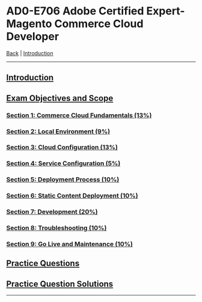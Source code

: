 # AD0-E706 Adobe Certified Expert-Magento Commerce Cloud Developer

[Back](../) | [Introduction](./introduction.md)

-----


## [Introduction](./introduction.md)

## [Exam Objectives and Scope](./content.md)

### [Section 1: Commerce Cloud Fundamentals (13%)](./1.md)
### [Section 2: Local Environment (9%)](./2.md)
### [Section 3: Cloud Configuration (13%)](./3.md)
### [Section 4: Service Configuration (5%)](./4.md)
### [Section 5: Deployment Process (10%)](./5.md)
### [Section 6: Static Content Deployment (10%)](./6.md)
### [Section 7: Development (20%)](./7.md)
### [Section 8: Troubleshooting (10%)](./8.md)
### [Section 9: Go Live and Maintenance (10%)](./9.md)

## [Practice Questions](./q.md)
## [Practice Question Solutions](./a.md)

-----


[^1]:https://spark.adobe.com/page/34U3DEjqG3G4Q/?page-mode=static

